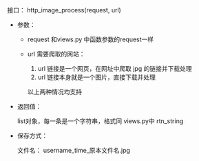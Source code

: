 接口： http_image_process(request, url)

- 参数：

  - request 和views.py 中函数参数的request一样

  - url 需要爬取的网站：

    1. url 链接是一个网页，在网址中爬取 jpg 的链接并下载处理
    2. url 链接本身就是一个图片，直接下载并处理

    以上两种情况均支持

- 返回值：

  list对象，每一条是一个字符串，格式同 views.py中 rtn_string

- 保存方式：

  文件名： username_time_原本文件名.jpg
